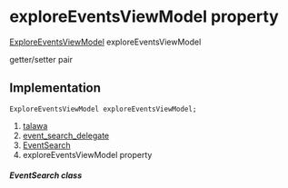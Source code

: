 
<div>

# exploreEventsViewModel property

</div>


[ExploreEventsViewModel](../../view_model_after_auth_view_models_event_view_models_explore_events_view_model/ExploreEventsViewModel-class.md)
exploreEventsViewModel


getter/setter pair




## Implementation

``` language-dart
ExploreEventsViewModel exploreEventsViewModel;
```







1.  [talawa](../../index.md)
2.  [event_search_delegate](../../widgets_event_search_delegate/)
3.  [EventSearch](../../widgets_event_search_delegate/EventSearch-class.md)
4.  exploreEventsViewModel property

##### EventSearch class








